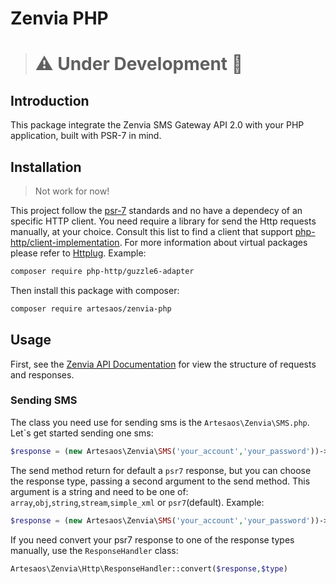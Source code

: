 # Zenvia PHP

> # :warning: Under Development :construction:

## Introduction
This package integrate the Zenvia SMS Gateway API 2.0 with your PHP application, built with PSR-7 in mind.

## Installation

> Not work for now!

This project follow the [psr-7](http://www.php-fig.org/psr/psr-7/) standards and no have a dependecy of an specific HTTP client. You need require a library for send the Http requests manually, at your choice. 
Consult this list to find a client that support [php-http/client-implementation](https://packagist.org/providers/php-http/client-implementation). 
For more information about virtual packages please refer to [Httplug](http://docs.php-http.org/en/latest/httplug/users.html). Example:
```bash
composer require php-http/guzzle6-adapter
```

Then install this package with composer:
```bash
composer require artesaos/zenvia-php
```

## Usage

First, see the [Zenvia API Documentation](http://docs.zenviasms.apiary.io/#reference/servicos-da-api/envio-de-um-unico-sms) for view the structure of requests and responses.

### Sending SMS
The class you need use for sending sms is the `Artesaos\Zenvia\SMS.php`.
Let`s get started sending one sms:
```php
$response = (new Artesaos\Zenvia\SMS('your_account','your_password'))->send(['id'=>'001','from'=>'sender','msg'=>'message']);
```

The send method return for default a `psr7` response, but you can choose the response type, passing a second argument to the send method.
This argument is a string and need to be one of: `array`,`obj`,`string`,`stream`,`simple_xml` or `psr7`(default).
Example:
```php
$response = (new Artesaos\Zenvia\SMS('your_account','your_password'))->send(['id'=>'001','from'=>'sender','msg'=>'message'],'simple_xml');
```

If you need convert your psr7 response to one of the response types manually, use the `ResponseHandler` class:
```php
Artesaos\Zenvia\Http\ResponseHandler::convert($response,$type)
```